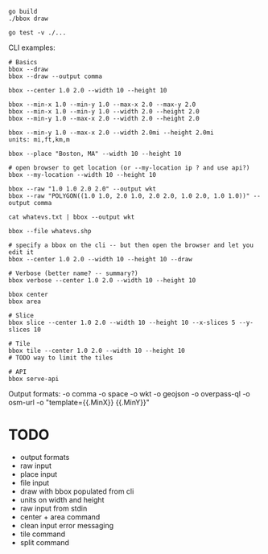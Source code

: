 ```
go build
./bbox draw
```

```
go test -v ./...
```

CLI examples:
```
# Basics
bbox --draw
bbox --draw --output comma

bbox --center 1.0 2.0 --width 10 --height 10

bbox --min-x 1.0 --min-y 1.0 --max-x 2.0 --max-y 2.0
bbox --min-x 1.0 --min-y 1.0 --width 2.0 --height 2.0
bbox --min-y 1.0 --max-x 2.0 --width 2.0 --height 2.0

bbox --min-y 1.0 --max-x 2.0 --width 2.0mi --height 2.0mi
units: mi,ft,km,m

bbox --place "Boston, MA" --width 10 --height 10

# open browser to get location (or --my-location ip ? and use api?)
bbox --my-location --width 10 --height 10

bbox --raw "1.0 1.0 2.0 2.0" --output wkt
bbox --raw "POLYGON((1.0 1.0, 2.0 1.0, 2.0 2.0, 1.0 2.0, 1.0 1.0))" --output comma

cat whatevs.txt | bbox --output wkt

bbox --file whatevs.shp

# specify a bbox on the cli -- but then open the browser and let you edit it
bbox --center 1.0 2.0 --width 10 --height 10 --draw

# Verbose (better name? -- summary?)
bbox verbose --center 1.0 2.0 --width 10 --height 10

bbox center
bbox area

# Slice
bbox slice --center 1.0 2.0 --width 10 --height 10 --x-slices 5 --y-slices 10

# Tile
bbox tile --center 1.0 2.0 --width 10 --height 10
# TODO way to limit the tiles

# API
bbox serve-api
```

Output formats:
-o comma
-o space
-o wkt
-o geojson
-o overpass-ql
-o osm-url
-o "template={{.MinX}} {{.MinY}}"

# TODO
* output formats
* raw input
* place input
* file input
* draw with bbox populated from cli
* units on width and height
* raw input from stdin
* center + area command
* clean input error messaging
* tile command
* split command
